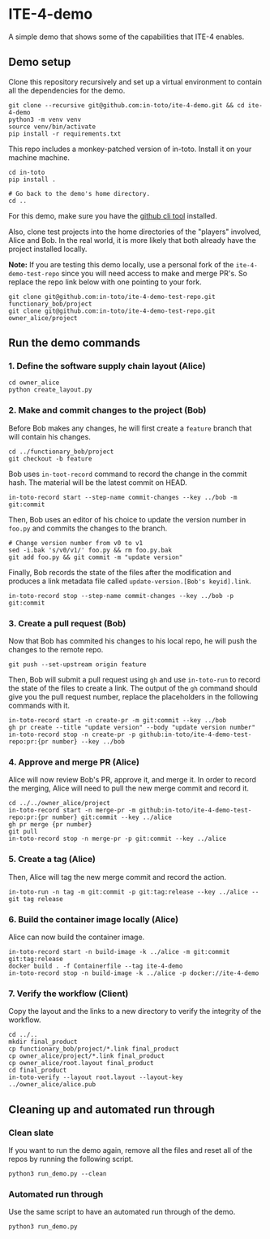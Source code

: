 # ITE-4-demo

A simple demo that shows some of the capabilities that ITE-4 enables.


## Demo setup

Clone this repository recursively and set up a virtual environment to contain
all the dependencies for the demo.

```shell
git clone --recursive git@github.com:in-toto/ite-4-demo.git && cd ite-4-demo
python3 -m venv venv
source venv/bin/activate
pip install -r requirements.txt
```

This repo includes a monkey-patched version of in-toto. Install it on your 
machine machine.

```shell
cd in-toto
pip install .

# Go back to the demo's home directory.
cd ..
```

For this demo, make sure you have the [github cli tool](https://cli.github.com/)
installed.

Also, clone test projects into the home directories of the "players" involved,
Alice and Bob. In the real world, it is more likely that both already have the
project installed locally.

**Note:** If you are testing this demo locally, use a personal fork of the
`ite-4-demo-test-repo` since you will need access to make and merge PR's. So
replace the repo link below with one pointing to your fork.

```shell
git clone git@github.com:in-toto/ite-4-demo-test-repo.git functionary_bob/project
git clone git@github.com:in-toto/ite-4-demo-test-repo.git owner_alice/project
```

## Run the demo commands

### 1. Define the software supply chain layout (Alice)

```shell
cd owner_alice
python create_layout.py
```

### 2. Make and commit changes to the project (Bob)

Before Bob makes any changes, he will first create a `feature` branch that will
contain his changes.

```shell
cd ../functionary_bob/project
git checkout -b feature
```

Bob uses `in-toot-record` command to record the change in the commit hash. The
material will be the latest commit on HEAD.

```shell
in-toto-record start --step-name commit-changes --key ../bob -m git:commit
```

Then, Bob uses an editor of his choice to update the version number in `foo.py`
and commits the changes to the branch.

```shell
# Change version number from v0 to v1
sed -i.bak 's/v0/v1/' foo.py && rm foo.py.bak
git add foo.py && git commit -m "update version"
```

Finally, Bob records the state of the files after the modification and produces
a link metadata file called `update-version.[Bob's keyid].link`.

```
in-toto-record stop --step-name commit-changes --key ../bob -p git:commit
```

### 3. Create a pull request (Bob)

Now that Bob has commited his changes to his local repo, he will push the
changes to the remote repo.

```shell
git push --set-upstream origin feature
```

Then, Bob will submit a pull request using `gh` and use `in-toto-run` to
record the state of the files to create a link. The output of the `gh` command
should give you the pull request number, replace the placeholders in the
following commands with it.

```shell
in-toto-record start -n create-pr -m git:commit --key ../bob
gh pr create --title "update version" --body "update version number"
in-toto-record stop -n create-pr -p github:in-toto/ite-4-demo-test-repo:pr:{pr number} --key ../bob
```

### 4. Approve and merge PR (Alice)

Alice will now review Bob's PR, approve it, and merge it. In order to record the
merging, Alice will need to pull the new merge commit and record it.

```shell
cd ../../owner_alice/project
in-toto-record start -n merge-pr -m github:in-toto/ite-4-demo-test-repo:pr:{pr number} git:commit --key ../alice
gh pr merge {pr number}
git pull
in-toto-record stop -n merge-pr -p git:commit --key ../alice
```

### 5. Create a tag (Alice)

Then, Alice will tag the new merge commit and record the action.

```shell
in-toto-run -n tag -m git:commit -p git:tag:release --key ../alice -- git tag release
```

### 6. Build the container image locally (Alice)

Alice can now build the container image.

```shell
in-toto-record start -n build-image -k ../alice -m git:commit git:tag:release
docker build . -f Containerfile --tag ite-4-demo
in-toto-record stop -n build-image -k ../alice -p docker://ite-4-demo
```

### 7. Verify the workflow (Client)

Copy the layout and the links to a new directory to verify the integrity of the
workflow.

```shell
cd ../..
mkdir final_product
cp functionary_bob/project/*.link final_product
cp owner_alice/project/*.link final_product
cp owner_alice/root.layout final_product
cd final_product
in-toto-verify --layout root.layout --layout-key ../owner_alice/alice.pub
```
## Cleaning up and automated run through

### Clean slate

If you want to run the demo again, remove all the files and reset all of the
repos by running the following script.

```shell
python3 run_demo.py --clean
```

### Automated run through

Use the same script to have an automated run through of the demo.

```shell
python3 run_demo.py
```
